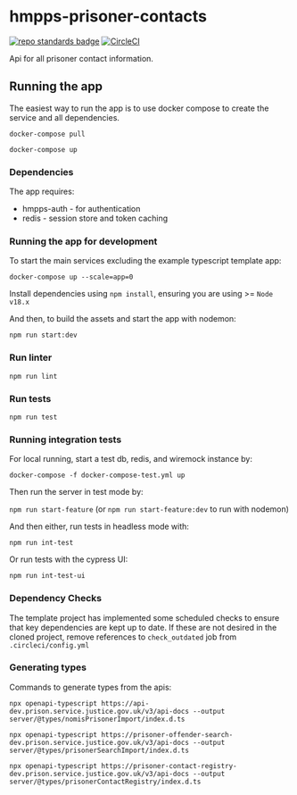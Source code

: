 # hmpps-prisoner-contacts
[![repo standards badge](https://img.shields.io/badge/dynamic/json?color=blue&style=flat&logo=github&label=MoJ%20Compliant&query=%24.result&url=https%3A%2F%2Foperations-engineering-reports.cloud-platform.service.justice.gov.uk%2Fapi%2Fv1%2Fcompliant_public_repositories%2Fhmpps-prisoner-contacts)](https://operations-engineering-reports.cloud-platform.service.justice.gov.uk/public-github-repositories.html#hmpps-prisoner-contacts "Link to report")
[![CircleCI](https://circleci.com/gh/ministryofjustice/hmpps-prisoner-contacts/tree/main.svg?style=svg)](https://circleci.com/gh/ministryofjustice/hmpps-prisoner-contacts)

Api for all prisoner contact information.

## Running the app
The easiest way to run the app is to use docker compose to create the service and all dependencies. 

`docker-compose pull`

`docker-compose up`

### Dependencies
The app requires: 
* hmpps-auth - for authentication
* redis - session store and token caching

### Running the app for development

To start the main services excluding the example typescript template app: 

`docker-compose up --scale=app=0`

Install dependencies using `npm install`, ensuring you are using >= `Node v18.x`

And then, to build the assets and start the app with nodemon:

`npm run start:dev`

### Run linter

`npm run lint`

### Run tests

`npm run test`

### Running integration tests

For local running, start a test db, redis, and wiremock instance by:

`docker-compose -f docker-compose-test.yml up`

Then run the server in test mode by:

`npm run start-feature` (or `npm run start-feature:dev` to run with nodemon)

And then either, run tests in headless mode with:

`npm run int-test`
 
Or run tests with the cypress UI:

`npm run int-test-ui`


### Dependency Checks

The template project has implemented some scheduled checks to ensure that key dependencies are kept up to date.
If these are not desired in the cloned project, remove references to `check_outdated` job from `.circleci/config.yml`

### Generating types

Commands to generate types from the apis:

`npx openapi-typescript https://api-dev.prison.service.justice.gov.uk/v3/api-docs --output server/@types/nomisPrisonerImport/index.d.ts`

`npx openapi-typescript https://prisoner-offender-search-dev.prison.service.justice.gov.uk/v3/api-docs --output server/@types/prisonerSearchImport/index.d.ts`

`npx openapi-typescript https://prisoner-contact-registry-dev.prison.service.justice.gov.uk/v3/api-docs --output server/@types/prisonerContactRegistry/index.d.ts`
